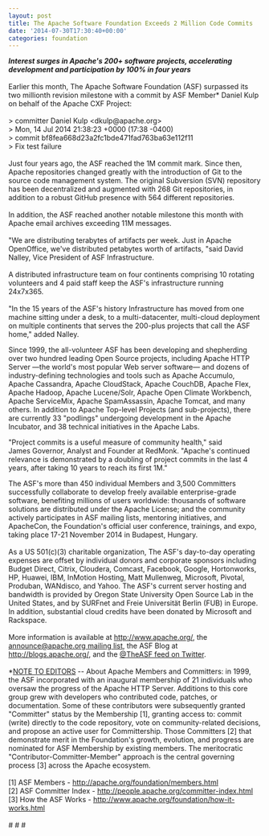 ```yaml
---
layout: post
title: The Apache Software Foundation Exceeds 2 Million Code Commits
date: '2014-07-30T17:30:40+00:00'
categories: foundation
---
```

<div><b><i>Interest surges in Apache's 200+ software projects, accelerating development and participation by 100% in four years&nbsp;</i></b></div> 
  <div><br /></div> 
  <div>Earlier this month, The Apache Software Foundation (ASF) surpassed its two millionth revision milestone with a commit by ASF Member* Daniel Kulp on behalf of the Apache CXF Project:&nbsp;</div> 
  <div><br /></div> 
  <div>&gt; committer Daniel Kulp &lt;dkulp@apache.org&gt;&nbsp;</div> 
  <div>&gt; Mon, 14 Jul 2014 21:38:23 +0000 (17:38 -0400)&nbsp;</div> 
  <div>&gt; commit bf8fea668d23a2fc1bde471fad763ba63e112f11&nbsp;</div> 
  <div>&gt; Fix test failure&nbsp;</div> 
  <div><br /></div> 
  <div>Just four years ago, the ASF reached the 1M commit mark. Since then, Apache repositories changed greatly with the introduction of Git to the source code management system. The original Subversion (SVN) repository has been decentralized and augmented with 268 Git repositories, in addition to a robust GitHub presence with 564 different repositories.&nbsp;</div> 
  <div><br /></div> 
  <div>In addition, the ASF reached another notable milestone this month with Apache email archives exceeding 11M messages.&nbsp;</div> 
  <div><br /></div> 
  <div>&quot;We are distributing terabytes of artifacts per week. Just in Apache OpenOffice, we've distributed petabytes worth of artifacts, &quot;said David Nalley, Vice President of ASF Infrastructure.&nbsp;</div> 
  <div><br /></div> 
  <div>A distributed infrastructure team on four continents comprising 10 rotating volunteers and 4 paid staff keep the ASF's infrastructure running 24x7x365.&nbsp;</div> 
  <div><br /></div> 
  <div>&quot;In the 15 years of the ASF's history Infrastructure has moved from one machine sitting under a desk, to a multi-datacenter, multi-cloud deployment on multiple continents that serves the 200-plus projects that call the ASF home,&quot; added Nalley.</div> 
  <div> 
    <p>Since 1999, the all-volunteer ASF has been developing and shepherding over two hundred leading Open Source projects, including Apache HTTP Server —the world's most popular Web server software— and dozens of industry-defining technologies and tools such as Apache Accumulo, Apache Cassandra, Apache CloudStack, Apache CouchDB, Apache Flex, Apache Hadoop, Apache Lucene/Solr, Apache Open Climate Workbench, Apache ServiceMix, Apache SpamAssassin, Apache Tomcat, and many others. In addition to Apache Top-level Projects (and sub-projects), there are currently 33 &quot;podlings&quot; undergoing development in the Apache Incubator, and 38 technical initiatives in the Apache Labs.</p> 
    <p>&quot;Project commits is a useful measure of community health,&quot; said James&nbsp;Governor, Analyst and Founder at RedMonk. &quot;Apache's continued relevance is demonstrated by a doubling of project commits in the last 4 years, after taking 10 years to reach its first 1M.&quot;</p> 
  </div> 
  <div>The ASF's more than 450 individual Members and 3,500 Committers successfully collaborate to develop freely available enterprise-grade software, benefiting millions of users worldwide: thousands of software solutions are distributed under the Apache License; and the community actively participates in ASF mailing lists, mentoring initiatives, and ApacheCon, the Foundation's official user conference, trainings, and expo, taking place 17-21 November 2014 in Budapest, Hungary.&nbsp;</div> 
  <div><br /></div> 
  <div>As a US 501(c)(3) charitable organization, The ASF's day-to-day operating expenses are offset by individual donors and corporate sponsors including Budget Direct, Citrix, Cloudera, Comcast, Facebook, Google, Hortonworks, HP, Huawei, IBM, InMotion Hosting, Matt Mullenweg, Microsoft, Pivotal, Produban, WANdisco, and Yahoo. The ASF's current server hosting and bandwidth is provided by Oregon State University Open Source Lab in the United States, and by SURFnet and Freie Universität Berlin (FUB) in Europe. In addition, substantial cloud credits have been donated by Microsoft and Rackspace.&nbsp;</div> 
  <div><br /></div> 
  <div>More information is available at <a href="http://www.apache.org/">http://www.apache.org/</a>, the <a href="http://apache.org/foundation/mailinglists.html#foundation-announce">announce@apache.org mailing list</a>, the ASF Blog at <a href="http://blogs.apache.org/">http://blogs.apache.org/</a>, and the <a href="https://twitter.com/TheASF">@TheASF feed on Twitter</a>.&nbsp;</div> 
  <div><br /></div> 
  <div>*<u>NOTE TO EDITORS</u> -- About Apache Members and Committers: in 1999, the ASF incorporated with an inaugural membership of 21 individuals who oversaw the progress of the Apache HTTP Server. Additions to this core group grew with developers who contributed code, patches, or documentation. Some of these contributors were subsequently granted &quot;Committer&quot; status by the Membership [1], granting access to: commit (write) directly to the code repository, vote on community-related decisions, and propose an active user for Committership. Those Committers [2] that demonstrate merit in the Foundation's growth, evolution, and progress are nominated for ASF Membership by existing members. The meritocratic &quot;Contributor-Committer-Member&quot; approach is the central governing process [3] across the Apache ecosystem.&nbsp;</div> 
  <div><br /></div> 
  <div>[1] ASF Members - <a href="http://apache.org/foundation/members.html">http://apache.org/foundation/members.html</a> </div> 
  <div>[2] ASF Committer Index - <a href="http://people.apache.org/committer-index.html">http://people.apache.org/committer-index.html</a> </div> 
  <div>[3] How the ASF Works - <a href="http://www.apache.org/foundation/how-it-works.html">http://www.apache.org/foundation/how-it-works.html</a> </div> 
  <div><br /></div> 
  <div># # #</div>

